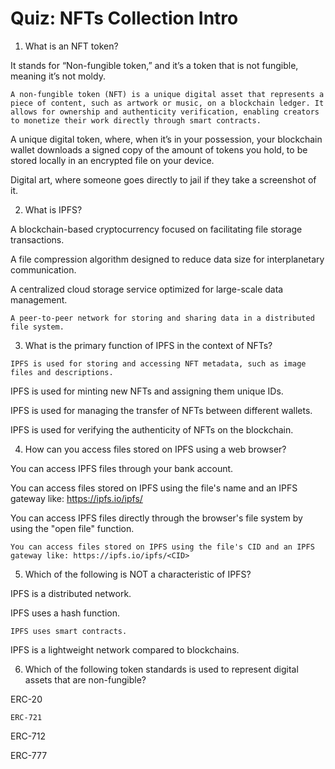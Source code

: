 # Quiz: NFTs Collection Intro

1. What is an NFT token?


It stands for “Non-fungible token,” and it’s a token that is not fungible, meaning it’s not moldy.


`A non-fungible token (NFT) is a unique digital asset that represents a piece of content, such as artwork or music, on a blockchain ledger. It allows for ownership and authenticity verification, enabling creators to monetize their work directly through smart contracts.`


A unique digital token, where, when it’s in your possession, your blockchain wallet downloads a signed copy of the amount of tokens you hold, to be stored locally in an encrypted file on your device.


Digital art, where someone goes directly to jail if they take a screenshot of it.


2. What is IPFS?


A blockchain-based cryptocurrency focused on facilitating file storage transactions.


A file compression algorithm designed to reduce data size for interplanetary communication.


A centralized cloud storage service optimized for large-scale data management.


`A peer-to-peer network for storing and sharing data in a distributed file system.`


3. What is the primary function of IPFS in the context of NFTs?


`IPFS is used for storing and accessing NFT metadata, such as image files and descriptions.`

IPFS is used for minting new NFTs and assigning them unique IDs.


IPFS is used for managing the transfer of NFTs between different wallets.


IPFS is used for verifying the authenticity of NFTs on the blockchain.


4. How can you access files stored on IPFS using a web browser?


You can access IPFS files through your bank account.


You can access files stored on IPFS using the file's name and an IPFS gateway like: https://ipfs.io/ipfs/<fileName>


You can access IPFS files directly through the browser's file system by using the "open file" function.


`You can access files stored on IPFS using the file's CID and an IPFS gateway like: https://ipfs.io/ipfs/<CID>`


5. Which of the following is NOT a characteristic of IPFS?


IPFS is a distributed network.


IPFS uses a hash function.


`IPFS uses smart contracts.`


IPFS is a lightweight network compared to blockchains.


6. Which of the following token standards is used to represent digital assets that are non-fungible?


ERC-20


`ERC-721`


ERC-712


ERC-777

